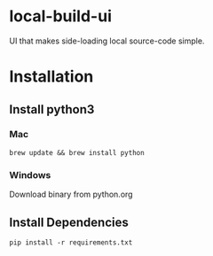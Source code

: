 # local-build-ui
UI that makes side-loading local source-code simple.

# Installation

## Install python3

### Mac
```
brew update && brew install python
```

### Windows
Download binary from python.org

## Install Dependencies
```
pip install -r requirements.txt
```
